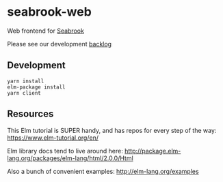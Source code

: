 # seabrook-web

Web frontend for [Seabrook](https://github.com/seattle-beach/seabrook)

Please see our development [backlog](https://www.pivotaltracker.com/n/projects/2186995)

## Development

```
yarn install
elm-package install
yarn client
```

## Resources
This Elm tutorial is SUPER handy, and has repos for every step of the way:
https://www.elm-tutorial.org/en/

Elm library docs tend to live around here:
http://package.elm-lang.org/packages/elm-lang/html/2.0.0/Html

Also a bunch of convenient examples:
http://elm-lang.org/examples
